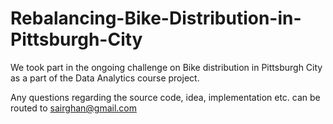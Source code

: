 # Rebalancing-Bike-Distribution-in-Pittsburgh-City
We took part in the ongoing challenge on Bike distribution in Pittsburgh City as a part of the Data Analytics course project. 


Any questions regarding the source code, idea, implementation etc. can be routed to sairghan@gmail.com
